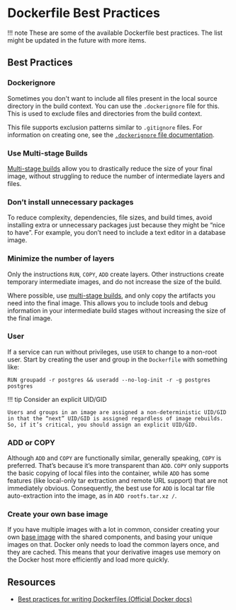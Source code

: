 # Dockerfile Best Practices

!!! note
    These are some of the available Dockerfile best practices. The list might be updated in the future with more items.

## Best Practices
### Dockerignore

Sometimes you don't want to include all files present in the local source directory in the build context. You can use the `.dockerignore` file for this. This is used to exclude files and directories from the build context.

This file supports exclusion patterns similar to `.gitignore` files. For information on creating one, see the [`.dockerignore` file documentation](https://docs.docker.com/engine/reference/builder/#dockerignore-file).

### Use Multi-stage Builds

[Multi-stage builds](./multi-stage-builds.md) allow you to drastically reduce the size of your final image, without struggling to reduce the number of intermediate layers and files.

### Don’t install unnecessary packages

To reduce complexity, dependencies, file sizes, and build times, avoid installing extra or unnecessary packages just because they might be “nice to have”. For example, you don’t need to include a text editor in a database image.

### Minimize the number of layers

Only the instructions `RUN`, `COPY`, `ADD` create layers. Other instructions create temporary intermediate images, and do not increase the size of the build.

Where possible, use [multi-stage builds](./multi-stage-builds.md), and only copy the artifacts you need into the final image. This allows you to include tools and debug information in your intermediate build stages without increasing the size of the final image.

### User

If a service can run without privileges, use `USER` to change to a non-root user. Start by creating the user and group in the `Dockerfile` with something like:

```
RUN groupadd -r postgres && useradd --no-log-init -r -g postgres postgres
```

!!! tip
    Consider an explicit UID/GID

    Users and groups in an image are assigned a non-deterministic UID/GID in that the “next” UID/GID is assigned regardless of image rebuilds. So, if it’s critical, you should assign an explicit UID/GID.

### ADD or COPY

Although `ADD` and `COPY` are functionally similar, generally speaking, `COPY` is preferred. That’s because it’s more transparent than `ADD`. `COPY` only supports the basic copying of local files into the container, while `ADD` has some features (like local-only tar extraction and remote URL support) that are not immediately obvious. Consequently, the best use for `ADD` is local tar file auto-extraction into the image, as in `ADD rootfs.tar.xz /`.

### Create your own base image

If you have multiple images with a lot in common, consider creating your own [base image](https://docs.docker.com/develop/develop-images/baseimages/) with the shared components, and basing your unique images on that. Docker only needs to load the common layers once, and they are cached. This means that your derivative images use memory on the Docker host more efficiently and load more quickly.

## Resources

- [Best practices for writing Dockerfiles
 (Official Docker docs)](https://docs.docker.com/develop/develop-images/dockerfile_best-practices/)
